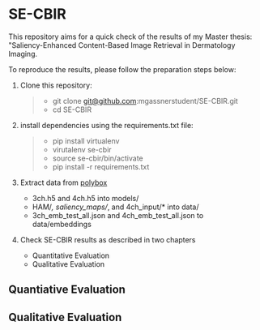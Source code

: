 # SE-CBIR

This repository aims for a quick check of the results of my Master thesis: "Saliency-Enhanced Content-Based Image Retrieval in Dermatology Imaging. 

To reproduce the results, please follow the preparation steps below: 

1. Clone this repository: 
    > * git clone git@github.com:mgassnerstudent/SE-CBIR.git
    > * cd SE-CBIR

2. install dependencies using the requirements.txt file:
    > * pip install virtualenv
    > * virutalenv se-cbir
    > * source se-cbir/bin/activate
    > * pip install -r requirements.txt

3. Extract data from [polybox](https://polybox.ethz.ch/index.php/s/013sG9EuMJXhUwr "Polybox link")
    * 3ch.h5 and 4ch.h5 into models/
    * HAM/*, saliency_maps/*, and 4ch_input/* into data/
    * 3ch_emb_test_all.json and 4ch_emb_test_all.json to data/embeddings

4. Check SE-CBIR results as described in two chapters
    * Quantitative Evaluation
    * Qualitative Evaluation

## Quantiative Evaluation

## Qualitative Evaluation

